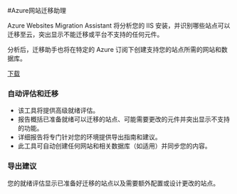 <properties linkid="migration-assistant" urlDisplayName="Azure迁移助手" pageTitle="Azure迁移助手" metaKeywords="Azure迁移助手下载和安装 Azure SDK工具" description="Azure迁移助手下载和安装 Azure SDK、Azure PowerShell 和用于管理和部署的命令行工具" metaCanonical="" services="downloads" documentationCenter="downloads" title="Azure迁移助手" authors="ACom" solutions="" manager="" editor="Haifeng Liu" />
<tags ms.service="downloads"
    ms.date="11/22/2014"
    wacn.date="04/11/2015"
    />

#Azure网站迁移助理
<div>
  <p>Azure Websites Migration Assistant 将分析您的 IIS 安装，并识别哪些站点可以迁移至云，突出显示不能迁移或平台不支持的任何元件。</p>
  <p>分析后，迁移助手也将在特定的 Azure 订阅下创建支持您的站点所需的网站和数据库。</p>
</div>
<div><A href="http://go.microsoft.com/?linkid=9863189&clcid=0x804">下载</A> </div>
<div>
  <h3>自动评估和迁移</h3>
  <UL>
    <LI>该工具将提供高级就绪评估。</LI>
    <LI>报告概括已准备就绪可以迁移的站点、可能需要更改的元件并突出显示不支持的功能。</LI>
    <LI>详细报告将专门针对您的环境提供导出指南和建议。</LI>
    <LI>此工具可自动创建任何网站和相关数据库（如适用）并同步您的内容。</LI>
  </UL>
</div>
<div>
  <h3>导出建议</h3>
  <p>您的就绪评估显示已准备好迁移的站点以及需要额外配置或设计更改的站点。</p>
</div>
